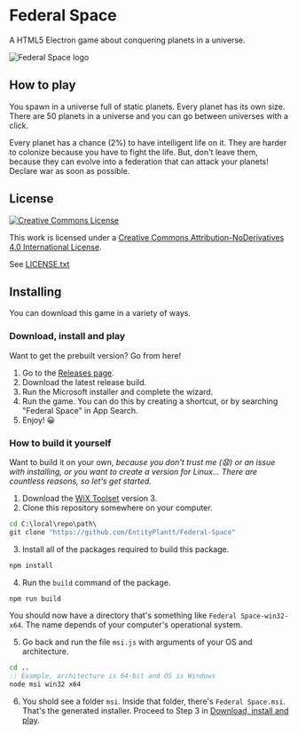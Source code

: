 # Federal Space
A HTML5 Electron game about conquering planets in a universe.

![Federal Space logo](https://raw.githubusercontent.com/EntityPlantt/Federal-Space/main/images/icon.ico)

## How to play
You spawn in a universe full of static planets. Every planet has its own size. There are 50 planets in a universe and you can go between universes with a click.

Every planet has a chance (2%) to have intelligent life on it. They are harder to colonize because you have to fight the life. But, don't leave them, because they can evolve into a federation that can attack your planets! Declare war as soon as possible.

## License
[![Creative Commons License](https://i.creativecommons.org/l/by-nd/4.0/88x31.png)](http://creativecommons.org/licenses/by-nd/4.0/)

This work is licensed under a [Creative Commons Attribution-NoDerivatives 4.0 International License](http://creativecommons.org/licenses/by-nd/4.0/).

See [LICENSE.txt](https://github.com/EntityPlantt/Federal-Space/blob/main/LICENSE.txt)

## Installing
You can download this game in a variety of ways.

### Download, install and play
Want to get the prebuilt version? Go from here!
1. Go to the [Releases page](https://github.com/EntityPlantt/Federal-Space/releases).
2. Download the latest release build.
3. Run the Microsoft installer and complete the wizard.
4. Run the game. You can do this by creating a shortcut, or by searching "Federal Space" in App Search.
5. Enjoy! 😀

### How to build it yourself
Want to build it on your own, *because you don't trust me (😧) or an issue with installing, or you want to create a version for Linux... There are countless reasons, so let's get started.*
1. Download the [WiX Toolset](http://wixtoolset.org/releases/) version 3.
2. Clone this repository somewhere on your computer.
  ```bat
  cd C:\local\repo\path\
  git clone "https://github.com/EntityPlantt/Federal-Space"
  ```
3. Install all of the packages required to build this package.
  ```bat
  npm install
  ```
4. Run the `build` command of the package.
  ```bat
  npm run build
  ```
  You should now have a directory that's something like `Federal Space-win32-x64`. The name depends of your computer's operational system.

5. Go back and run the file `msi.js` with arguments of your OS and architecture.
  ```bat
  cd ..
  :: Example, architecture is 64-bit and OS is Windows
  node msi win32 x64
  ```
6. You shold see a folder `msi`. Inside that folder, there's `Federal Space.msi`. That's the generated installer. Proceed to Step 3 in [Download, install and play](#download-install-and-play).
